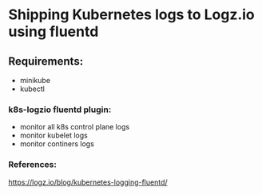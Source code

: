# Shipping Kubernetes logs to Logz.io using fluentd  

## Requirements:
- minikube
- kubectl

### k8s-logzio fluentd plugin:
- monitor all k8s control plane logs
- monitor kubelet logs
- monitor continers logs

### References:
https://logz.io/blog/kubernetes-logging-fluentd/
